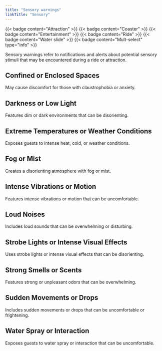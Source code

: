 ```yaml
---
title: "Sensory warnings"
linkTitle: "Sensory"
---
```


{{< badge content="Attraction" >}}
{{< badge content="Coaster" >}}
{{< badge content="Entertainment" >}}
{{< badge content="Ride" >}}
{{< badge content="Water slide" >}}
{{< badge content="Mult-select" type="info" >}}

Sensory warnings refer to notifications and alerts about potential sensory stimuli that may be encountered during a ride or attraction.

## Confined or Enclosed Spaces
May cause discomfort for those with claustrophobia or anxiety.

## Darkness or Low Light
Features dim or dark environments that can be disorienting.

## Extreme Temperatures or Weather Conditions
Exposes guests to intense heat, cold, or weather conditions.

## Fog or Mist
Creates a disorienting atmosphere with fog or mist.

## Intense Vibrations or Motion
Features intense vibrations or motion that can be uncomfortable.

## Loud Noises
Includes loud sounds that can be overwhelming or disturbing.

## Strobe Lights or Intense Visual Effects
Uses strobe lights or intense visual effects that can be disorienting.

## Strong Smells or Scents
Features strong or unpleasant odors that can be overwhelming.

## Sudden Movements or Drops
Includes sudden movements or drops that can be uncomfortable or frightening.

## Water Spray or Interaction
Exposes guests to water spray or interaction that can be uncomfortable.
